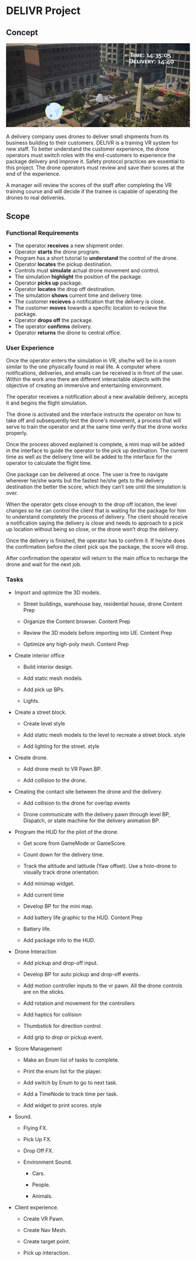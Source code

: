 # DELIVR Project
## Concept
<p align="center">
  <img src="Images/Prototype_DELIVR.png">
</p>
A delivery company uses drones to deliver small shipments from its business building to their customers. DELIVR is a training VR system for new staff. To better understand the customer experience, the drone operators must switch roles with the end-customers to experience the package delivery and improve it. Safety protocol practices are essential to this project. The drone operators must review and save their scores at the end of the experience. 

A manager will review the scores of the staff after completing the VR training course and will decide if the trainee is capable of operating the drones to real deliveries.

## Scope

### Functional Requirements

- The operator **receives** a new shipment order.
- Operator **starts** the drone program.
- Program has a short tutorial to **understand** the control of the drone.
- Operator **locates** the pickup destination.
- Controls must **simulate** actual drone movement and control.
- The simulation **highlight** the position of the package.
- Operator **picks up** package.
- Operator **locates** the drop off destination.
- The simulation **shows** current time and delivery time.
- The customer **recieves** a notification that the delivery is close.
- The customer **moves** towards a specific location to recieve the package.
- Operator **drops off** the package.
- The operator **confirms** delivery.
- Operator **returns** the drone to central office.

### User Experience

Once the operator enters the simulation in VR, she/he will be in a room similar to the one physically found in real life.  A computer where notifications, deliveries, and emails can be received is in front of the user. Within the work area there are different interactable objects with the objective of creating an immersive and entertaining environment.

The operator receives a notification about a new available delivery, accepts it and begins the flight simulation.

The drone is activated and the interface instructs the operator on how to take off and subsequently test the drone's movement, a process that will serve to train the operator and at the same time verify that the drone works properly.

Once the process aboved explained is complete, a mini map will be added in the interface to guide the operator to the pick up destination. The current time as well as the delivery time will be added to the interface for the operator to calculate the flight time.

One package can be delivered at once. The user is free to navigate wherever he/she wants but the fastest he/she gets to the delivery destination the better the score, which they can’t see until the simulation is over.  

When the operator gets close enough to the drop off location, the level changes so he can control the client that is waiting for the package for him to understand completely the process of delivery. The client should receive a notification saying the delivery is close and needs to approach to a pick up location without being so close, or the drone won’t drop the delivery.

Once the delivery is finished, the operator has to confirm it. If he/she does the confirmation before the client pick ups the package, the score will drop.

After confirmation the operator will return to the main office to recharge the drone and wait for the next job.

### Tasks

- Import and optimize the 3D models.

	- Street buildings, warehouse bay, residential house, drone Content Prep

	- Organize the Content browser. Content Prep

	- Review the 3D models before importing into UE. Content Prep

	- Optimize any high-poly mesh. Content Prep

- Create interior office

	- Build interior design.
	
	- Add static mesh models.
	
	- Add pick up BPs.
	
	- Lights.

- Create a street block.

	- Create level style

	- Add static mesh models to the level to recreate a street block. style

	- Add lighting for the street. style
	
- Create drone.
	
	- Add drone mesh to VR Pawn BP.

	- Add collision to the drone.
	
	
- Creating the contact site between the drone and the delivery.

	- Add collision to the drone for overlap events

	- Drone communicate with the delivery pawn through level BP, Dispatch, or state machine for the delivery animation BP.


- Program the HUD for the pilot of the drone.

	- Get score from GameMode or GameScore. 

	- Count down for the delivery time.

	- Track the altitude and latitude (Yaw offset). Use a holo-drone to visually track drone orientation.

	- Add minimap widget.
	
	- Add current time 

	- Develop BP for the mini map. 

	- Add battery life graphic to the HUD. Content Prep

	- Battery life.

	- Add package info to the HUD. 

- Drone Interaction

	- Add pickup and drop-off input.
	
	- Develop BP for auto pickup and drop-off events. 

	- Add motion controller inputs to the vr pawn. All the drone controls are on the sticks.

	- Add rotation and movement for the controllers

	- Add haptics for collision

	- Thumbstick for direction control.

	- Add grip to drop or pickup event.

- Score Management

	- Make an Enum list of tasks to complete.

	- Print the enum list for the player.

	- Add switch by Enum to go to next task.

	- Add a TimeNode to track time per task.

	- Add widget to print scores. style

- Sound.

	- Flying FX.
	
	- Pick Up FX.
	
	- Drop Off FX.
	
	- Environment Sound.
	
		- Cars.
		
		- People.
		
		- Animals.

- Client experience.

	- Create VR Pawn.
	
	- Create Nav Mesh.
	
	- Create target point.
	
	- Pick up interaction.

